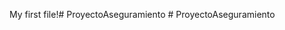 My first file!#   P r o y e c t o A s e g u r a m i e n t o  
 #   P r o y e c t o A s e g u r a m i e n t o  
 